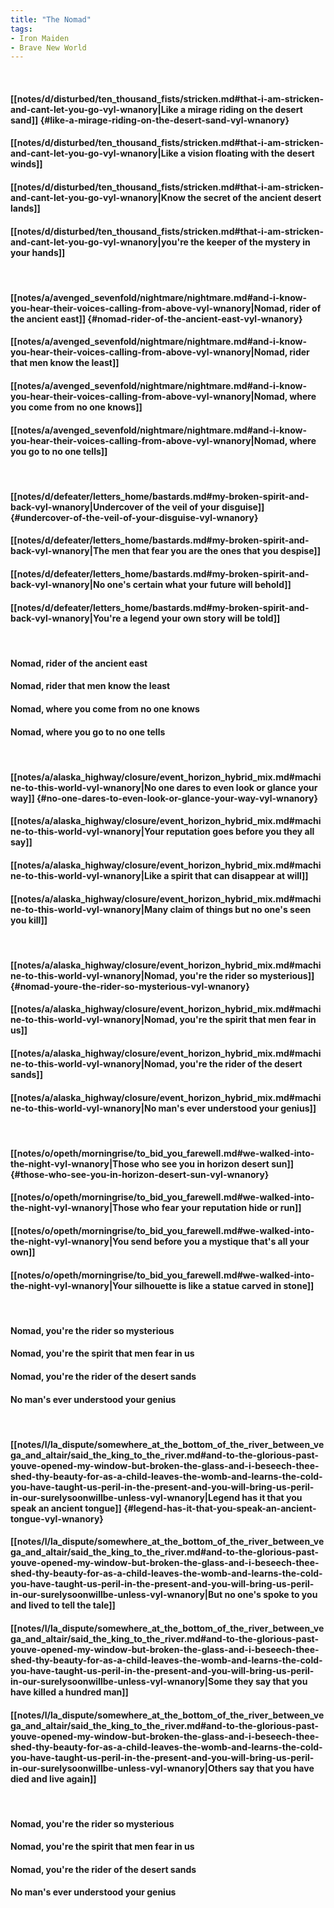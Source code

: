 ```yaml
---
title: "The Nomad"
tags:
- Iron Maiden
- Brave New World
---
```

&nbsp;
#### [[notes/d/disturbed/ten_thousand_fists/stricken.md#that-i-am-stricken-and-cant-let-you-go-vyl-wnanory|Like a mirage riding on the desert sand]] {#like-a-mirage-riding-on-the-desert-sand-vyl-wnanory}
#### [[notes/d/disturbed/ten_thousand_fists/stricken.md#that-i-am-stricken-and-cant-let-you-go-vyl-wnanory|Like a vision floating with the desert winds]]
#### [[notes/d/disturbed/ten_thousand_fists/stricken.md#that-i-am-stricken-and-cant-let-you-go-vyl-wnanory|Know the secret of the ancient desert lands]]
#### [[notes/d/disturbed/ten_thousand_fists/stricken.md#that-i-am-stricken-and-cant-let-you-go-vyl-wnanory|you're the keeper of the mystery in your hands]]
&nbsp;
#### [[notes/a/avenged_sevenfold/nightmare/nightmare.md#and-i-know-you-hear-their-voices-calling-from-above-vyl-wnanory|Nomad, rider of the ancient east]] {#nomad-rider-of-the-ancient-east-vyl-wnanory}
#### [[notes/a/avenged_sevenfold/nightmare/nightmare.md#and-i-know-you-hear-their-voices-calling-from-above-vyl-wnanory|Nomad, rider that men know the least]]
#### [[notes/a/avenged_sevenfold/nightmare/nightmare.md#and-i-know-you-hear-their-voices-calling-from-above-vyl-wnanory|Nomad, where you come from no one knows]]
#### [[notes/a/avenged_sevenfold/nightmare/nightmare.md#and-i-know-you-hear-their-voices-calling-from-above-vyl-wnanory|Nomad, where you go to no one tells]]
&nbsp;
#### [[notes/d/defeater/letters_home/bastards.md#my-broken-spirit-and-back-vyl-wnanory|Undercover of the veil of your disguise]] {#undercover-of-the-veil-of-your-disguise-vyl-wnanory}
#### [[notes/d/defeater/letters_home/bastards.md#my-broken-spirit-and-back-vyl-wnanory|The men that fear you are the ones that you despise]]
#### [[notes/d/defeater/letters_home/bastards.md#my-broken-spirit-and-back-vyl-wnanory|No one's certain what your future will behold]]
#### [[notes/d/defeater/letters_home/bastards.md#my-broken-spirit-and-back-vyl-wnanory|You're a legend your own story will be told]]
&nbsp;
#### Nomad, rider of the ancient east
#### Nomad, rider that men know the least
#### Nomad, where you come from no one knows
#### Nomad, where you go to no one tells
&nbsp;
#### [[notes/a/alaska_highway/closure/event_horizon_hybrid_mix.md#machine-to-this-world-vyl-wnanory|No one dares to even look or glance your way]] {#no-one-dares-to-even-look-or-glance-your-way-vyl-wnanory}
#### [[notes/a/alaska_highway/closure/event_horizon_hybrid_mix.md#machine-to-this-world-vyl-wnanory|Your reputation goes before you they all say]]
#### [[notes/a/alaska_highway/closure/event_horizon_hybrid_mix.md#machine-to-this-world-vyl-wnanory|Like a spirit that can disappear at will]]
#### [[notes/a/alaska_highway/closure/event_horizon_hybrid_mix.md#machine-to-this-world-vyl-wnanory|Many claim of things but no one's seen you kill]]
&nbsp;
#### [[notes/a/alaska_highway/closure/event_horizon_hybrid_mix.md#machine-to-this-world-vyl-wnanory|Nomad, you're the rider so mysterious]] {#nomad-youre-the-rider-so-mysterious-vyl-wnanory}
#### [[notes/a/alaska_highway/closure/event_horizon_hybrid_mix.md#machine-to-this-world-vyl-wnanory|Nomad, you're the spirit that men fear in us]]
#### [[notes/a/alaska_highway/closure/event_horizon_hybrid_mix.md#machine-to-this-world-vyl-wnanory|Nomad, you're the rider of the desert sands]]
#### [[notes/a/alaska_highway/closure/event_horizon_hybrid_mix.md#machine-to-this-world-vyl-wnanory|No man's ever understood your genius]]
&nbsp;
#### [[notes/o/opeth/morningrise/to_bid_you_farewell.md#we-walked-into-the-night-vyl-wnanory|Those who see you in horizon desert sun]] {#those-who-see-you-in-horizon-desert-sun-vyl-wnanory}
#### [[notes/o/opeth/morningrise/to_bid_you_farewell.md#we-walked-into-the-night-vyl-wnanory|Those who fear your reputation hide or run]]
#### [[notes/o/opeth/morningrise/to_bid_you_farewell.md#we-walked-into-the-night-vyl-wnanory|You send before you a mystique that's all your own]]
#### [[notes/o/opeth/morningrise/to_bid_you_farewell.md#we-walked-into-the-night-vyl-wnanory|Your silhouette is like a statue carved in stone]]
&nbsp;
#### Nomad, you're the rider so mysterious
#### Nomad, you're the spirit that men fear in us
#### Nomad, you're the rider of the desert sands
#### No man's ever understood your genius
&nbsp;
#### [[notes/l/la_dispute/somewhere_at_the_bottom_of_the_river_between_vega_and_altair/said_the_king_to_the_river.md#and-to-the-glorious-past-youve-opened-my-window-but-broken-the-glass-and-i-beseech-thee-shed-thy-beauty-for-as-a-child-leaves-the-womb-and-learns-the-cold-you-have-taught-us-peril-in-the-present-and-you-will-bring-us-peril-in-our-surelysoonwillbe-unless-vyl-wnanory|Legend has it that you speak an ancient tongue]] {#legend-has-it-that-you-speak-an-ancient-tongue-vyl-wnanory}
#### [[notes/l/la_dispute/somewhere_at_the_bottom_of_the_river_between_vega_and_altair/said_the_king_to_the_river.md#and-to-the-glorious-past-youve-opened-my-window-but-broken-the-glass-and-i-beseech-thee-shed-thy-beauty-for-as-a-child-leaves-the-womb-and-learns-the-cold-you-have-taught-us-peril-in-the-present-and-you-will-bring-us-peril-in-our-surelysoonwillbe-unless-vyl-wnanory|But no one's spoke to you and lived to tell the tale]]
#### [[notes/l/la_dispute/somewhere_at_the_bottom_of_the_river_between_vega_and_altair/said_the_king_to_the_river.md#and-to-the-glorious-past-youve-opened-my-window-but-broken-the-glass-and-i-beseech-thee-shed-thy-beauty-for-as-a-child-leaves-the-womb-and-learns-the-cold-you-have-taught-us-peril-in-the-present-and-you-will-bring-us-peril-in-our-surelysoonwillbe-unless-vyl-wnanory|Some they say that you have killed a hundred man]]
#### [[notes/l/la_dispute/somewhere_at_the_bottom_of_the_river_between_vega_and_altair/said_the_king_to_the_river.md#and-to-the-glorious-past-youve-opened-my-window-but-broken-the-glass-and-i-beseech-thee-shed-thy-beauty-for-as-a-child-leaves-the-womb-and-learns-the-cold-you-have-taught-us-peril-in-the-present-and-you-will-bring-us-peril-in-our-surelysoonwillbe-unless-vyl-wnanory|Others say that you have died and live again]]
&nbsp;
#### Nomad, you're the rider so mysterious
#### Nomad, you're the spirit that men fear in us
#### Nomad, you're the rider of the desert sands
#### No man's ever understood your genius
